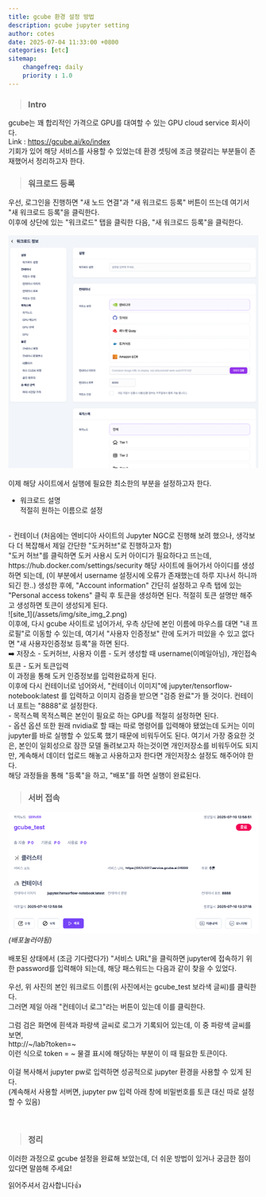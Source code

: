 ```yaml
---
title: gcube 환경 설정 방법
description: gcube jupyter setting 
author: cotes
date: 2025-07-04 11:33:00 +0800
categories: [etc]
sitemap:
    changefreq: daily
    priority : 1.0
---
```


> ### Intro
gcube는 꽤 합리적인 가격으로 GPU를 대여할 수 있는 GPU cloud service 회사이다.   
Link : https://gcube.ai/ko/index   
기회가 있어 해당 서비스를 사용할 수 있었는데 환경 셋팅에 조금 헷갈리는 부분들이 존재했어서 정리하고자 한다.

> ### 워크로드 등록
우선, 로그인을 진행하면 "새 노드 연결"과 "새 워크로드 등록" 버튼이 뜨는데 여기서 "새 워크로드 등록"을 클릭한다.   
이후에 상단에 있는 "워크로드" 탭을 클릭한 다음, "새 워크로드 등록"을 클릭한다.   
<br>
![site](/assets/img/site_img.png)   
<br>
이제 해당 사이트에서 실행에 필요한 최소한의 부분을 설정하고자 한다.   
- 워크로드 설명   
적절히 원하는 이름으로 설정   
<br>
- 컨테이너   
(처음에는 엔비디아 사이트의 Jupyter NGC로 진행해 보려 했으나, 생각보다 더 복잡해서 제일 간단한 "도커허브"로 진행하고자 함)   
<br>
"도커 허브"를 클릭하면 도커 사용시 도커 아이디가 필요하다고 뜨는데,   
https://hub.docker.com/settings/security   
해당 사이트에 들어가서 아이디를 생성하면 되는데, (이 부분에서 username 설정시에 오류가 존재했는데 하루 지나서 하니까 되긴 한..) 생성한 후에, "Account information" 간단히 설정하고 우측 탭에 있는 "Personal access tokens" 클릭 후 토큰을 생성하면 된다. 적절히 토큰 설명만 해주고 생성하면 토큰이 생성되게 된다.   
<br>
![site_1](/assets/img/site_img_2.png)   
<br>
이후에, 다시 gcube 사이트로 넘어가서, 우측 상단에 본인 이름에 마우스를 대면 "내 프로필"로 이동할 수 있는데, 여기서 "사용자 인증정보" 란에 도커가 떠있을 수 있고 없다면 "새 사용자인증정보 등록"을 하면 된다.   
<br>
➡️ 저장소 - 도커허브, 사용자 이름 - 도커 생성할 때 username(이메일아님),  개인접속토큰 - 도커 토큰입력   
<br>
이 과정을 통해 도커 인증정보를 입력완료하게 된다.    
<br>
이후에 다시 컨테이너로 넘어와서, 
"컨테이너 이미지"에 jupyter/tensorflow-notebook:latest 를 입력하고 이미지 검증을 받으면 "검증 완료"가 뜰 것이다.   
컨테이너 포트는 "8888"로 설정한다.   
<br>
- 목적스펙   
목적스펙은 본인이 필요로 하는 GPU를 적절히 설정하면 된다.   
<br>
- 옵션   
옵션 또한 원래 nvidia로 할 때는 따로 명령어를 입력해야 됐었는데 도커는 이미 jupyter를 바로 실행할 수 있도록 했기 때문에 비워두어도 된다.   
여기서 가장 중요한 것은, 본인이 일회성으로 잠깐 모델 돌려보고자 하는것이면 개인저장소를 비워두어도 되지만, 계속해서 데이터 업로드 해놓고 사용하고자 한다면 개인저장소 설정도 해주어야 한다.   
<br>
해당 과정들을 통해 "등록"을 하고, "배포"를 하면 실행이 완료된다.
<br>

> ### 서버 접속
![site_3](/assets/img/site_img_3.png)_(배포눌러야됨)_   
<br>
배포된 상태에서 (조금 기다렸다가) "서비스 URL"을 클릭하면 jupyter에 접속하기 위한 password를 입력해야 되는데, 해당 패스워드는 다음과 같이 찾을 수 있었다.   
<br>
우선, 위 사진의 본인 워크로드 이름(위 사진에서는 gcube_test 보라색 글씨)를 클릭한다.   
그러면 제일 아래 "컨테이너 로그"라는 버튼이 있는데 이를 클릭한다.   
<br>
그럼 검은 화면에 흰색과 파랑색 글씨로 로그가 기록되어 있는데, 이 중 파랑색 글씨를 보면,   
http://~/lab?token=~   
이런 식으로 token = ~ 물결 표시에 해당하는 부분이 이 때 필요한 토큰이다.   
<br>
이걸 복사해서 jupyter pw로 입력하면 성공적으로 jupyter 환경을 사용할 수 있게 된다.   
(계속해서 사용할 서버면, jupyter pw 입력 아래 창에 비밀번호를 토큰 대신 따로 설정할 수 있음)   

<Br> 

>### 정리   
이러한 과정으로 gcube 설정을 완료해 보았는데, 더 쉬운 방법이 있거나 궁금한 점이 있다면 말씀해 주세요!   

읽어주셔서 감사합니다👍